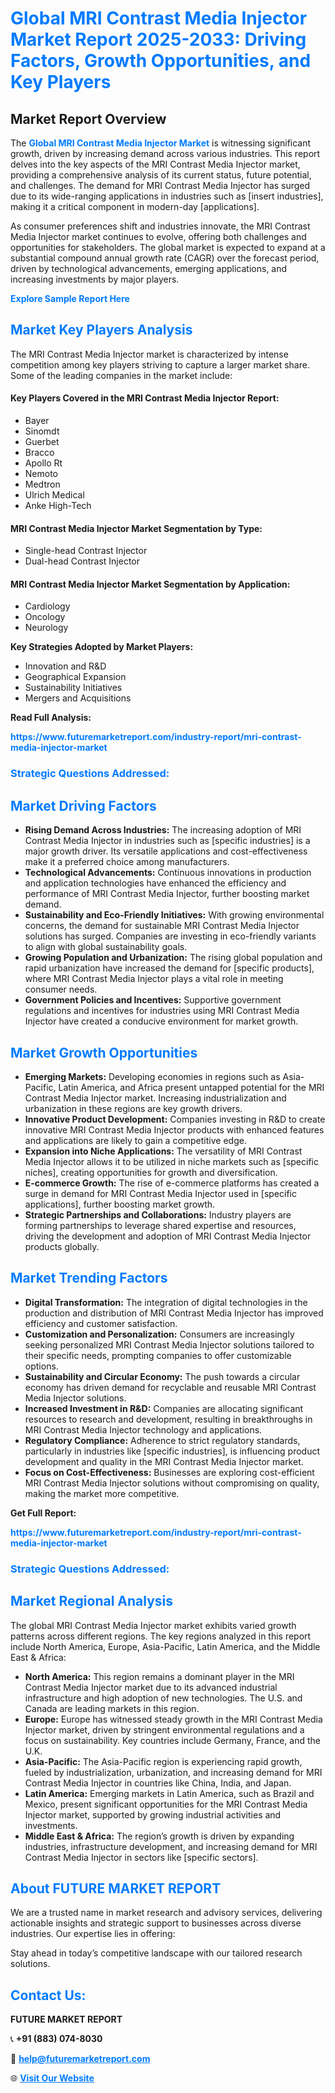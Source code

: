 <h1 style="color: #007BFF;">Global MRI Contrast Media Injector Market Report 2025-2033: Driving Factors, Growth Opportunities, and Key Players</h1>

<section id="overview">
<h2>Market Report Overview</h2>
<p>The <a href="https://www.futuremarketreport.com/industry-report/mri-contrast-media-injector-market" style="color: #007BFF; text-decoration: none;"><strong>Global MRI Contrast Media Injector Market</strong></a> is witnessing significant growth, driven by increasing demand across various industries. This report delves into the key aspects of the MRI Contrast Media Injector market, providing a comprehensive analysis of its current status, future potential, and challenges. The demand for MRI Contrast Media Injector has surged due to its wide-ranging applications in industries such as [insert industries], making it a critical component in modern-day [applications].</p>
<p>As consumer preferences shift and industries innovate, the MRI Contrast Media Injector market continues to evolve, offering both challenges and opportunities for stakeholders. The global market is expected to expand at a substantial compound annual growth rate (CAGR) over the forecast period, driven by technological advancements, emerging applications, and increasing investments by major players.</p>
</section>

<section id="overview">
<p><a href="https://www.futuremarketreport.com/request-sample/reportId=77123" style="color: #007BFF; text-decoration: none;"><strong>Explore Sample Report Here</strong></a></p>
</section>

<section id="key-players">
<h2 style="color: #007BFF;">Market Key Players Analysis</h2>
<p>The MRI Contrast Media Injector market is characterized by intense competition among key players striving to capture a larger market share. Some of the leading companies in the market include:</p>
<h4>Key Players Covered in the MRI Contrast Media Injector Report:</h4>
<ul><li>Bayer</li><li>Sinomdt</li><li>Guerbet</li><li>Bracco</li><li>Apollo Rt</li><li>Nemoto</li><li>Medtron</li><li>Ulrich Medical</li><li>Anke High-Tech</li></ul>
<h4>MRI Contrast Media Injector Market Segmentation by Type:</h4>
<ul><li>Single-head Contrast Injector</li><li>Dual-head Contrast Injector</li></ul>

<h4>MRI Contrast Media Injector Market Segmentation by Application:</h4>
<ul><li>Cardiology</li><li>Oncology</li><li>Neurology</li></ul>
<p><strong>Key Strategies Adopted by Market Players:</strong></p>
<ul>
<li>Innovation and R&D</li>
<li>Geographical Expansion</li>
<li>Sustainability Initiatives</li>
<li>Mergers and Acquisitions</li>
</ul>
</section>

<section>
<p><strong>Read Full Analysis: </strong></p><a href="https://www.futuremarketreport.com/industry-report/mri-contrast-media-injector-market" style="color: #007BFF; text-decoration: none;"><strong>https://www.futuremarketreport.com/industry-report/mri-contrast-media-injector-market</strong></a>
<h3 style="color: #007BFF;">Strategic Questions Addressed:</h3>
</section>

<section id="driving-factors">
<h2 style="color: #007BFF;">Market Driving Factors</h2>
<ul>
<li><strong>Rising Demand Across Industries:</strong> The increasing adoption of MRI Contrast Media Injector in industries such as [specific industries] is a major growth driver. Its versatile applications and cost-effectiveness make it a preferred choice among manufacturers.</li>
<li><strong>Technological Advancements:</strong> Continuous innovations in production and application technologies have enhanced the efficiency and performance of MRI Contrast Media Injector, further boosting market demand.</li>
<li><strong>Sustainability and Eco-Friendly Initiatives:</strong> With growing environmental concerns, the demand for sustainable MRI Contrast Media Injector solutions has surged. Companies are investing in eco-friendly variants to align with global sustainability goals.</li>
<li><strong>Growing Population and Urbanization:</strong> The rising global population and rapid urbanization have increased the demand for [specific products], where MRI Contrast Media Injector plays a vital role in meeting consumer needs.</li>
<li><strong>Government Policies and Incentives:</strong> Supportive government regulations and incentives for industries using MRI Contrast Media Injector have created a conducive environment for market growth.</li>
</ul>
</section>

<section id="growth-opportunities">
<h2 style="color: #007BFF;">Market Growth Opportunities</h2>
<ul>
<li><strong>Emerging Markets:</strong> Developing economies in regions such as Asia-Pacific, Latin America, and Africa present untapped potential for the MRI Contrast Media Injector market. Increasing industrialization and urbanization in these regions are key growth drivers.</li>
<li><strong>Innovative Product Development:</strong> Companies investing in R&D to create innovative MRI Contrast Media Injector products with enhanced features and applications are likely to gain a competitive edge.</li>
<li><strong>Expansion into Niche Applications:</strong> The versatility of MRI Contrast Media Injector allows it to be utilized in niche markets such as [specific niches], creating opportunities for growth and diversification.</li>
<li><strong>E-commerce Growth:</strong> The rise of e-commerce platforms has created a surge in demand for MRI Contrast Media Injector used in [specific applications], further boosting market growth.</li>
<li><strong>Strategic Partnerships and Collaborations:</strong> Industry players are forming partnerships to leverage shared expertise and resources, driving the development and adoption of MRI Contrast Media Injector products globally.</li>
</ul>
</section>

<section id="trending-factors">
<h2 style="color: #007BFF;">Market Trending Factors</h2>
<ul>
<li><strong>Digital Transformation:</strong> The integration of digital technologies in the production and distribution of MRI Contrast Media Injector has improved efficiency and customer satisfaction.</li>
<li><strong>Customization and Personalization:</strong> Consumers are increasingly seeking personalized MRI Contrast Media Injector solutions tailored to their specific needs, prompting companies to offer customizable options.</li>
<li><strong>Sustainability and Circular Economy:</strong> The push towards a circular economy has driven demand for recyclable and reusable MRI Contrast Media Injector solutions.</li>
<li><strong>Increased Investment in R&D:</strong> Companies are allocating significant resources to research and development, resulting in breakthroughs in MRI Contrast Media Injector technology and applications.</li>
<li><strong>Regulatory Compliance:</strong> Adherence to strict regulatory standards, particularly in industries like [specific industries], is influencing product development and quality in the MRI Contrast Media Injector market.</li>
<li><strong>Focus on Cost-Effectiveness:</strong> Businesses are exploring cost-efficient MRI Contrast Media Injector solutions without compromising on quality, making the market more competitive.</li>
</ul>
</section>

<section>
<p><strong>Get Full Report: </strong></p><a href="https://www.futuremarketreport.com/industry-report/mri-contrast-media-injector-market" style="color: #007BFF; text-decoration: none;"><strong>https://www.futuremarketreport.com/industry-report/mri-contrast-media-injector-market</strong></a>
<h3 style="color: #007BFF;">Strategic Questions Addressed:</h3>
</section>


<section id="regional-analysis">
<h2 style="color: #007BFF;">Market Regional Analysis</h2>
<p>The global MRI Contrast Media Injector market exhibits varied growth patterns across different regions. The key regions analyzed in this report include North America, Europe, Asia-Pacific, Latin America, and the Middle East & Africa:</p>
<ul>
<li><strong>North America:</strong> This region remains a dominant player in the MRI Contrast Media Injector market due to its advanced industrial infrastructure and high adoption of new technologies. The U.S. and Canada are leading markets in this region.</li>
<li><strong>Europe:</strong> Europe has witnessed steady growth in the MRI Contrast Media Injector market, driven by stringent environmental regulations and a focus on sustainability. Key countries include Germany, France, and the U.K.</li>
<li><strong>Asia-Pacific:</strong> The Asia-Pacific region is experiencing rapid growth, fueled by industrialization, urbanization, and increasing demand for MRI Contrast Media Injector in countries like China, India, and Japan.</li>
<li><strong>Latin America:</strong> Emerging markets in Latin America, such as Brazil and Mexico, present significant opportunities for the MRI Contrast Media Injector market, supported by growing industrial activities and investments.</li>
<li><strong>Middle East & Africa:</strong> The region’s growth is driven by expanding industries, infrastructure development, and increasing demand for MRI Contrast Media Injector in sectors like [specific sectors].</li>
</ul>
</section>

<footer>
<h2 style="color: #007BFF;">About FUTURE MARKET REPORT</h2>
<p>We are a trusted name in market research and advisory services, delivering actionable insights and strategic support to businesses across diverse industries. Our expertise lies in offering:</p>

<p>Stay ahead in today’s competitive landscape with our tailored research solutions.</p>

<h2 style="color: #007BFF;">Contact Us:</h2>
<p><strong>FUTURE MARKET REPORT</strong></p>
<p>📞 <strong>+91 (883) 074-8030</strong></p>
<p>📧 <strong><a href="mailto:help@futuremarketreport.com" style="color: #007BFF;">help@futuremarketreport.com</a></strong></p>
<p>🌐 <strong><a href="https://www.futuremarketreport.com/" style="color: #007BFF;">Visit Our Website</a></strong></p>
</footer>